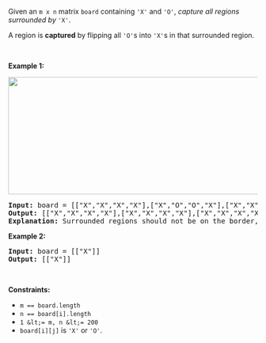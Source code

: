 Given an `` m x n `` matrix `` board `` containing `` 'X' `` and `` 'O' ``, _capture all regions surrounded by_ `` 'X' ``.

A region is __captured__ by flipping all `` 'O' ``s into `` 'X' ``s in that surrounded region.

&nbsp;

__Example 1:__

<img alt="" src="https://assets.leetcode.com/uploads/2021/02/19/xogrid.jpg" style="width: 550px; height: 237px;"/>

<pre>
<strong>Input:</strong> board = [["X","X","X","X"],["X","O","O","X"],["X","X","O","X"],["X","O","X","X"]]
<strong>Output:</strong> [["X","X","X","X"],["X","X","X","X"],["X","X","X","X"],["X","O","X","X"]]
<strong>Explanation:</strong> Surrounded regions should not be on the border, which means that any 'O' on the border of the board are not flipped to 'X'. Any 'O' that is not on the border and it is not connected to an 'O' on the border will be flipped to 'X'. Two cells are connected if they are adjacent cells connected horizontally or vertically.
</pre>

__Example 2:__

<pre>
<strong>Input:</strong> board = [["X"]]
<strong>Output:</strong> [["X"]]
</pre>

&nbsp;

__Constraints:__

*   `` m == board.length ``
*   `` n == board[i].length ``
*   `` 1 &lt;= m, n &lt;= 200 ``
*   `` board[i][j] `` is `` 'X' `` or `` 'O' ``.